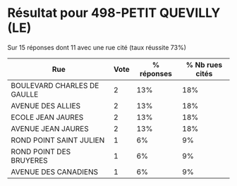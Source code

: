 # Résultat pour 498-PETIT QUEVILLY (LE)

Sur 15 réponses dont 11 avec une rue cité (taux réussite 73%)

| Rue | Vote | % réponses | % Nb rues cités|
|-----|------|------------|----------------|
| BOULEVARD CHARLES DE GAULLE | 2 | 13% | 18%|
| AVENUE DES ALLIES | 2 | 13% | 18%|
| ECOLE JEAN JAURES | 2 | 13% | 18%|
| AVENUE JEAN JAURES | 2 | 13% | 18%|
| ROND POINT SAINT JULIEN | 1 | 6% | 9%|
| ROND POINT DES BRUYERES | 1 | 6% | 9%|
| AVENUE DES CANADIENS | 1 | 6% | 9%|
